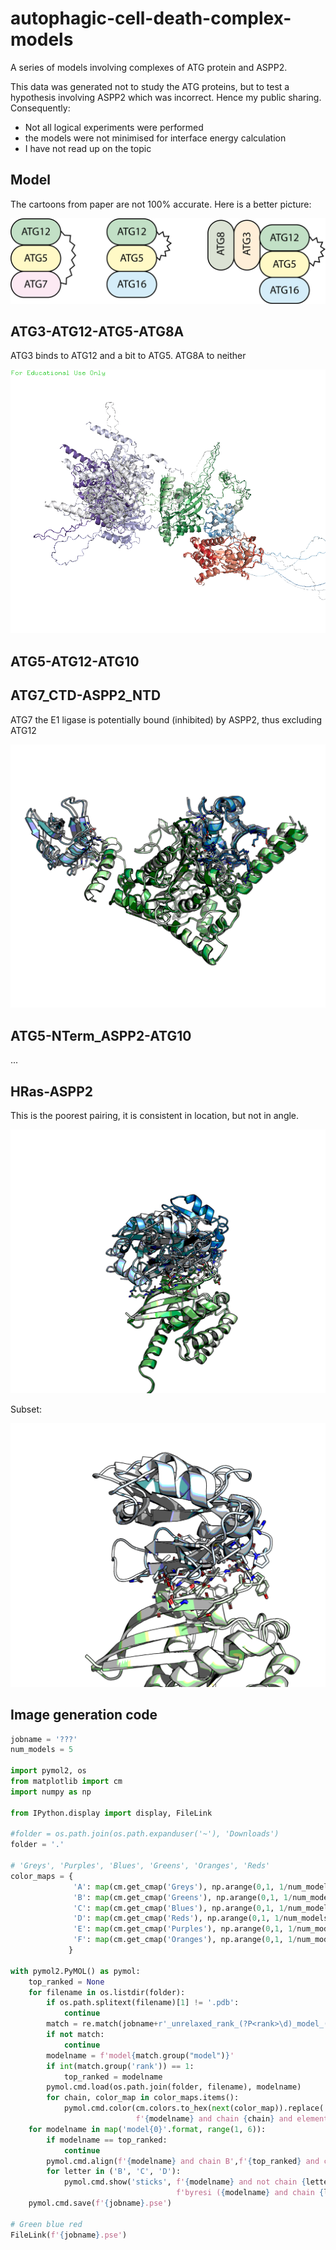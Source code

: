 # autophagic-cell-death-complex-models
A series of models involving complexes of ATG protein and ASPP2.

This data was generated not to study the ATG proteins, but to test a hypothesis involving ASPP2 which was incorrect. Hence my public sharing. Consequently:

* Not all logical experiments were performed
* the models were not minimised for interface energy calculation
* I have not read up on the topic

## Model
The cartoons from paper are not 100% accurate. Here is a better picture:

![ATG-system.png](ATG-system.png)

## ATG3-ATG12-ATG5-ATG8A

ATG3 binds to ATG12 and a bit to ATG5. ATG8A to neither

![ATG3-ATG12-AGT5-ATG8A.png](ATG3-ATG12-AGT5-ATG8A.png)

## ATG5-ATG12-ATG10


## ATG7_CTD-ASPP2_NTD

ATG7 the E1 ligase is potentially bound (inhibited) by ASPP2, thus excluding ATG12

![ATG7_CTD-ASPP2_NTD.png](ATG7_CTD-ASPP2_NTD.png)


## ATG5-NTerm_ASPP2-ATG10

...

## HRas-ASPP2

This is the poorest pairing, it is consistent in location, but not in angle.

![HRas-ASPP2.png](HRas-ASPP2.png)

Subset:

![HRas-ASPP2_subset.png](HRas-ASPP2_subset.png)

## Image generation code

```python
jobname = '???'
num_models = 5

import pymol2, os
from matplotlib import cm
import numpy as np

from IPython.display import display, FileLink

#folder = os.path.join(os.path.expanduser('~'), 'Downloads')
folder = '.'

# 'Greys', 'Purples', 'Blues', 'Greens', 'Oranges', 'Reds'
color_maps = {
              'A': map(cm.get_cmap('Greys'), np.arange(0,1, 1/num_models)),
              'B': map(cm.get_cmap('Greens'), np.arange(0,1, 1/num_models)),
              'C': map(cm.get_cmap('Blues'), np.arange(0,1, 1/num_models)),
              'D': map(cm.get_cmap('Reds'), np.arange(0,1, 1/num_models)),
              'E': map(cm.get_cmap('Purples'), np.arange(0,1, 1/num_models)),
              'F': map(cm.get_cmap('Oranges'), np.arange(0,1, 1/num_models)),
             }

with pymol2.PyMOL() as pymol:
    top_ranked = None
    for filename in os.listdir(folder):
        if os.path.splitext(filename)[1] != '.pdb':
            continue
        match = re.match(jobname+r'_unrelaxed_rank_(?P<rank>\d)_model_(?P<model>\d+).pdb', filename)
        if not match:
            continue
        modelname = f'model{match.group("model")}'
        if int(match.group('rank')) == 1:
            top_ranked = modelname
        pymol.cmd.load(os.path.join(folder, filename), modelname)
        for chain, color_map in color_maps.items():
            pymol.cmd.color(cm.colors.to_hex(next(color_map)).replace('#', '0x'), 
                            f'{modelname} and chain {chain} and element C')
    for modelname in map('model{0}'.format, range(1, 6)):
        if modelname == top_ranked:
            continue
        pymol.cmd.align(f'{modelname} and chain B',f'{top_ranked} and chain B')
        for letter in ('B', 'C', 'D'):
            pymol.cmd.show('sticks', f'{modelname} and not chain {letter} and '+
                                     f'byresi ({modelname} and chain {letter}) around 4')
    pymol.cmd.save(f'{jobname}.pse')

# Green blue red
FileLink(f'{jobname}.pse')
```
